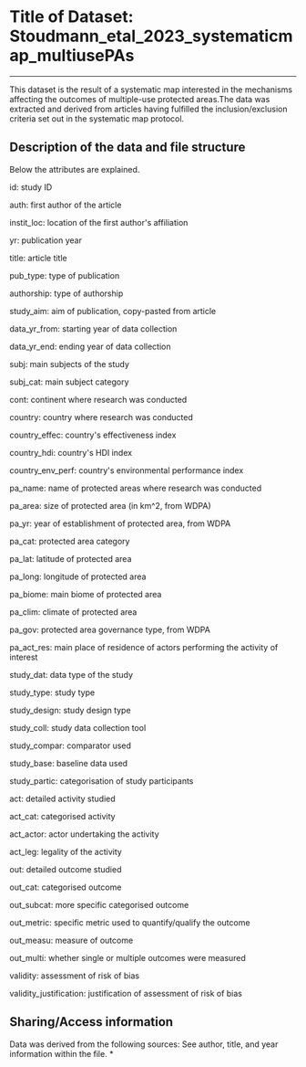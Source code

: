 # Title of Dataset: Stoudmann_etal_2023_systematicmap_multiusePAs 
---

This dataset is the result of a systematic map interested in the mechanisms 
affecting the outcomes of multiple-use protected areas.The data was extracted
and derived from articles having fulfilled the inclusion/exclusion criteria set out in the systematic map protocol.


## Description of the data and file structure

Below the attributes are explained.

id: study ID

auth: first author of the article

instit_loc: location of the first author's affiliation

yr: publication year

title: article title

pub_type: type of publication

authorship: type of authorship

study_aim: aim of publication, copy-pasted from article

data_yr_from: starting year of data collection

data_yr_end: ending year of data collection

subj: main subjects of the study

subj_cat: main subject category

cont: continent where research was conducted

country: country where research was conducted

country_effec: country's effectiveness index

country_hdi: country's HDI index

country_env_perf: country's environmental performance index

pa_name: name of protected areas where research was conducted

pa_area: size of protected area (in km^2, from WDPA)

pa_yr: year of establishment of protected area, from WDPA

pa_cat: protected area category

pa_lat: latitude of protected area

pa_long: longitude of protected area

pa_biome: main biome of protected area

pa_clim: climate of protected area

pa_gov: protected area governance type, from WDPA

pa_act_res: main place of residence of actors performing the activity of interest

study_dat: data type of the study

study_type: study type

study_design: study design type

study_coll: study data collection tool

study_compar: comparator used

study_base: baseline data used

study_partic: categorisation of study participants

act: detailed activity studied

act_cat: categorised activity

act_actor: actor undertaking the activity

act_leg: legality of the activity

out: detailed outcome studied

out_cat: categorised outcome

out_subcat: more specific categorised outcome

out_metric: specific metric used to quantify/qualify the outcome

out_measu: measure of outcome

out_multi: whether single or multiple outcomes were measured

validity: assessment of risk of bias

validity_justification: justification of assessment of risk of bias


## Sharing/Access information

Data was derived from the following sources: See author, title, and year 
information within the file.
  * 
